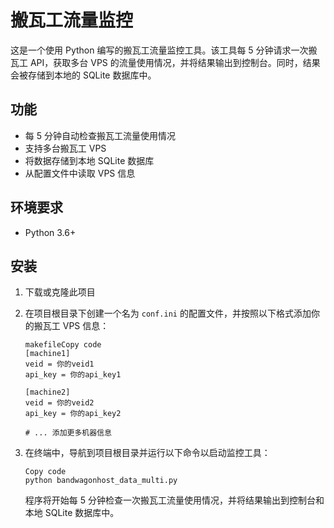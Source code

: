 # 搬瓦工流量监控

这是一个使用 Python 编写的搬瓦工流量监控工具。该工具每 5 分钟请求一次搬瓦工 API，获取多台 VPS 的流量使用情况，并将结果输出到控制台。同时，结果会被存储到本地的 SQLite 数据库中。

## 功能

- 每 5 分钟自动检查搬瓦工流量使用情况
- 支持多台搬瓦工 VPS
- 将数据存储到本地 SQLite 数据库
- 从配置文件中读取 VPS 信息

## 环境要求

- Python 3.6+

## 安装

1. 下载或克隆此项目

2. 在项目根目录下创建一个名为 `conf.ini` 的配置文件，并按照以下格式添加你的搬瓦工 VPS 信息：

   ```
   makefileCopy code
   [machine1]
   veid = 你的veid1
   api_key = 你的api_key1
   
   [machine2]
   veid = 你的veid2
   api_key = 你的api_key2
   
   # ... 添加更多机器信息
   ```

3. 在终端中，导航到项目根目录并运行以下命令以启动监控工具：

   ```
   Copy code
   python bandwagonhost_data_multi.py
   ```

   程序将开始每 5 分钟检查一次搬瓦工流量使用情况，并将结果输出到控制台和本地 SQLite 数据库中。